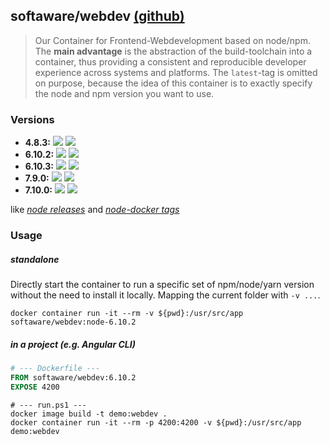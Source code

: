 ## softaware/webdev [(github)](https://github.com/softawaregmbh/docker-webdev)
> Our Container for Frontend-Webdevelopment based on node/npm.
The **main advantage** is the abstraction of the build-toolchain into a container, thus providing a consistent and reproducible developer experience across systems and platforms.
The `latest`-tag is omitted on purpose, because the idea of this container is to exactly specify the node and npm version you want to use.

### Versions


- **4.8.3:** [![](https://images.microbadger.com/badges/version/softaware/webdev:node-4.8.3.svg)](https://microbadger.com/images/softaware/webdev:node-4.8.3 "Get your own version badge on microbadger.com") [![](https://images.microbadger.com/badges/image/softaware/webdev:node-4.8.3.svg)](https://microbadger.com/images/softaware/webdev:node-4.8.3 "Get your own image badge on microbadger.com")
- **6.10.2:** [![](https://images.microbadger.com/badges/version/softaware/webdev:node-6.10.2.svg)](https://microbadger.com/images/softaware/webdev:node-6.10.2 "Get your own version badge on microbadger.com") [![](https://images.microbadger.com/badges/image/softaware/webdev:node-6.10.2.svg)](https://microbadger.com/images/softaware/webdev:node-6.10.2 "Get your own image badge on microbadger.com")
- **6.10.3:** [![](https://images.microbadger.com/badges/version/softaware/webdev:node-6.10.3.svg)](https://microbadger.com/images/softaware/webdev:node-6.10.3 "Get your own version badge on microbadger.com") [![](https://images.microbadger.com/badges/image/softaware/webdev:node-6.10.3.svg)](https://microbadger.com/images/softaware/webdev:node-6.10.3 "Get your own image badge on microbadger.com")
- **7.9.0:** [![](https://images.microbadger.com/badges/version/softaware/webdev:node-7.9.0.svg)](https://microbadger.com/images/softaware/webdev:node-7.9.0 "Get your own version badge on microbadger.com") [![](https://images.microbadger.com/badges/image/softaware/webdev:node-7.9.0.svg)](https://microbadger.com/images/softaware/webdev:node-7.9.0 "Get your own image badge on microbadger.com")
- **7.10.0:** [![](https://images.microbadger.com/badges/version/softaware/webdev:node-7.10.0.svg)](https://microbadger.com/images/softaware/webdev:node-7.10.0 "Get your own version badge on microbadger.com") [![](https://images.microbadger.com/badges/image/softaware/webdev:node-7.10.0.svg)](https://microbadger.com/images/softaware/webdev:node-7.10.0 "Get your own image badge on microbadger.com")

like [*node releases*](https://nodejs.org/en/download/releases/) and [*node-docker tags*](https://hub.docker.com/r/library/node/)

### Usage
##### *standalone*
Directly start the container to run a specific set of npm/node/yarn version without the need to install it locally. Mapping the current folder with `-v ...`.
```
docker container run -it --rm -v ${pwd}:/usr/src/app softaware/webdev:node-6.10.2
```

##### *in a project (e.g. Angular CLI)*
```Dockerfile
# --- Dockerfile ---
FROM softaware/webdev:6.10.2
EXPOSE 4200
```
```shell
# --- run.ps1 ---
docker image build -t demo:webdev .
docker container run -it --rm -p 4200:4200 -v ${pwd}:/usr/src/app demo:webdev
```
